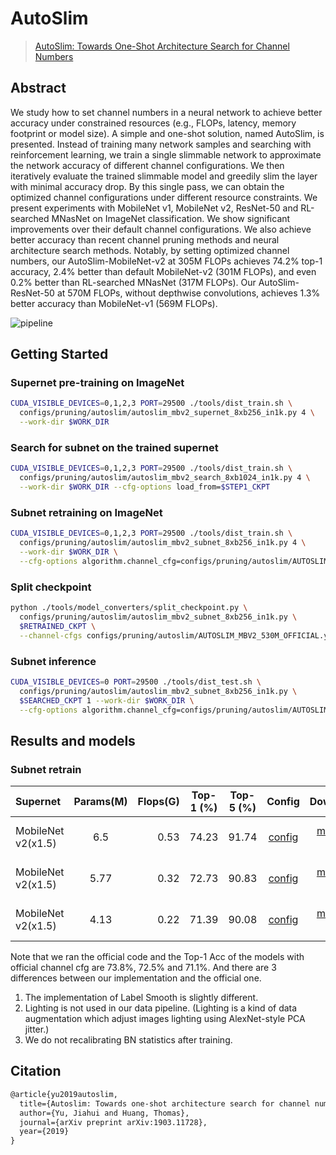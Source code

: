 # AutoSlim

> [AutoSlim: Towards One-Shot Architecture Search for Channel Numbers](https://arxiv.org/abs/1903.11728)

<!-- [ALGORITHM] -->

## Abstract

We study how to set channel numbers in a neural network to achieve better accuracy under constrained resources (e.g., FLOPs, latency, memory footprint or model size). A simple and one-shot solution, named AutoSlim, is presented. Instead of training many network samples and searching with reinforcement learning, we train a single slimmable network to approximate the network accuracy of different channel configurations. We then iteratively evaluate the trained slimmable model and greedily slim the layer with minimal accuracy drop. By this single pass, we can obtain the optimized channel configurations under different resource constraints. We present experiments with MobileNet v1, MobileNet v2, ResNet-50 and RL-searched MNasNet on ImageNet classification. We show significant improvements over their default channel configurations. We also achieve better accuracy than recent channel pruning methods and neural architecture search methods.
Notably, by setting optimized channel numbers, our AutoSlim-MobileNet-v2 at 305M FLOPs achieves 74.2% top-1 accuracy, 2.4% better than default MobileNet-v2 (301M FLOPs), and even 0.2% better than RL-searched MNasNet (317M FLOPs). Our AutoSlim-ResNet-50 at 570M FLOPs, without depthwise convolutions, achieves 1.3% better accuracy than MobileNet-v1 (569M FLOPs).

![pipeline](https://user-images.githubusercontent.com/88702197/187425354-d90e4b36-e033-4dc0-b951-64a536e61b71.png)

## Getting Started

### Supernet pre-training on ImageNet

```bash
CUDA_VISIBLE_DEVICES=0,1,2,3 PORT=29500 ./tools/dist_train.sh \
  configs/pruning/autoslim/autoslim_mbv2_supernet_8xb256_in1k.py 4 \
  --work-dir $WORK_DIR
```

### Search for subnet on the trained supernet

```bash
CUDA_VISIBLE_DEVICES=0,1,2,3 PORT=29500 ./tools/dist_train.sh \
  configs/pruning/autoslim/autoslim_mbv2_search_8xb1024_in1k.py 4 \
  --work-dir $WORK_DIR --cfg-options load_from=$STEP1_CKPT
```

### Subnet retraining on ImageNet

```bash
CUDA_VISIBLE_DEVICES=0,1,2,3 PORT=29500 ./tools/dist_train.sh \
  configs/pruning/autoslim/autoslim_mbv2_subnet_8xb256_in1k.py 4 \
  --work-dir $WORK_DIR \
  --cfg-options algorithm.channel_cfg=configs/pruning/autoslim/AUTOSLIM_MBV2_530M_OFFICIAL.yaml,configs/pruning/autoslim/AUTOSLIM_MBV2_320M_OFFICIAL.yaml,configs/pruning/autoslim/AUTOSLIM_MBV2_220M_OFFICIAL.yaml
```

### Split checkpoint

```bash
python ./tools/model_converters/split_checkpoint.py \
  configs/pruning/autoslim/autoslim_mbv2_subnet_8xb256_in1k.py \
  $RETRAINED_CKPT \
  --channel-cfgs configs/pruning/autoslim/AUTOSLIM_MBV2_530M_OFFICIAL.yaml configs/pruning/autoslim/AUTOSLIM_MBV2_320M_OFFICIAL.yaml configs/pruning/autoslim/AUTOSLIM_MBV2_220M_OFFICIAL.yaml
```

### Subnet inference

```bash
CUDA_VISIBLE_DEVICES=0 PORT=29500 ./tools/dist_test.sh \
  configs/pruning/autoslim/autoslim_mbv2_subnet_8xb256_in1k.py \
  $SEARCHED_CKPT 1 --work-dir $WORK_DIR \
  --cfg-options algorithm.channel_cfg=configs/pruning/autoslim/AUTOSLIM_MBV2_530M_OFFICIAL.yaml  # or modify the config directly
```

## Results and models

### Subnet retrain

| Supernet           | Params(M) | Flops(G) | Top-1 (%) | Top-5 (%) |                     Config                      |                                                                                                                                                                                        Download                                                                                                                                                                                         |                                                                                               Subnet                                                                                               |        Remark        |
| :----------------- | :-------: | -------: | :-------: | :-------: | :---------------------------------------------: | :-------------------------------------------------------------------------------------------------------------------------------------------------------------------------------------------------------------------------------------------------------------------------------------------------------------------------------------------------------------------------------------: | :------------------------------------------------------------------------------------------------------------------------------------------------------------------------------------------------: | :------------------: |
| MobileNet v2(x1.5) |    6.5    |     0.53 |   74.23   |   91.74   | [config](./autoslim_mbv2_subnet_8xb256_in1k.py) | [model](https://download.openmmlab.com/mmrazor/v0.1/pruning/autoslim/autoslim_mbv2_subnet_8xb256_in1k/autoslim_mbv2_subnet_8xb256_in1k_flops-0.53M_acc-74.23_20211222-e5208bbd.pth) \| [log](https://download.openmmlab.com/mmrazor/v0.1/pruning/autoslim/autoslim_mbv2_subnet_8xb256_in1k/autoslim_mbv2_subnet_8xb256_in1kautoslim_mbv2_subnet_8xb256_in1k_paper_channel_cfg.log.json) | [channel](https://download.openmmlab.com/mmrazor/v0.1/pruning/autoslim/autoslim_mbv2_subnet_8xb256_in1k/autoslim_mbv2_subnet_8xb256_in1k_flops-0.53M_acc-74.23_20211222-e5208bbd_channel_cfg.yaml) | official channel cfg |
| MobileNet v2(x1.5) |   5.77    |     0.32 |   72.73   |   90.83   | [config](./autoslim_mbv2_subnet_8xb256_in1k.py) | [model](https://download.openmmlab.com/mmrazor/v0.1/pruning/autoslim/autoslim_mbv2_subnet_8xb256_in1k/autoslim_mbv2_subnet_8xb256_in1k_flops-0.32M_acc-72.73_20211222-b5b0b33c.pth) \| [log](https://download.openmmlab.com/mmrazor/v0.1/pruning/autoslim/autoslim_mbv2_subnet_8xb256_in1k/autoslim_mbv2_subnet_8xb256_in1kautoslim_mbv2_subnet_8xb256_in1k_paper_channel_cfg.log.json) | [channel](https://download.openmmlab.com/mmrazor/v0.1/pruning/autoslim/autoslim_mbv2_subnet_8xb256_in1k/autoslim_mbv2_subnet_8xb256_in1k_flops-0.32M_acc-72.73_20211222-b5b0b33c_channel_cfg.yaml) | official channel cfg |
| MobileNet v2(x1.5) |   4.13    |     0.22 |   71.39   |   90.08   | [config](./autoslim_mbv2_subnet_8xb256_in1k.py) | [model](https://download.openmmlab.com/mmrazor/v0.1/pruning/autoslim/autoslim_mbv2_subnet_8xb256_in1k/autoslim_mbv2_subnet_8xb256_in1k_flops-0.22M_acc-71.39_20211222-43117c7b.pth) \| [log](https://download.openmmlab.com/mmrazor/v0.1/pruning/autoslim/autoslim_mbv2_subnet_8xb256_in1k/autoslim_mbv2_subnet_8xb256_in1kautoslim_mbv2_subnet_8xb256_in1k_paper_channel_cfg.log.json) | [channel](https://download.openmmlab.com/mmrazor/v0.1/pruning/autoslim/autoslim_mbv2_subnet_8xb256_in1k/autoslim_mbv2_subnet_8xb256_in1k_flops-0.22M_acc-71.39_20211222-43117c7b_channel_cfg.yaml) | official channel cfg |

Note that we ran the official code and the Top-1 Acc of the models with official
channel cfg are 73.8%, 72.5% and 71.1%. And there are 3 differences between our
implementation and the official one.

1. The implementation of Label Smooth is slightly different.
2. Lighting is not used in our data pipeline. (Lighting is a kind of data
   augmentation which adjust images lighting using AlexNet-style PCA jitter.)
3. We do not recalibrating BN statistics after training.

## Citation

```latex
@article{yu2019autoslim,
  title={Autoslim: Towards one-shot architecture search for channel numbers},
  author={Yu, Jiahui and Huang, Thomas},
  journal={arXiv preprint arXiv:1903.11728},
  year={2019}
}
```
